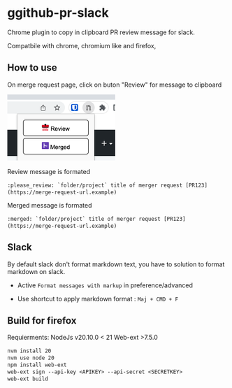 # ggithub-pr-slack

Chrome plugin to copy in clipboard PR review message for slack.

Compatbile with chrome, chromium like and firefox,

## How to use 

On merge request page, click on buton "Review" for message to clipboard

![example](/images/example.png?raw=true)

Review message is formated 

```
:please_review: `folder/project` title of merger request [PR123](https://merge-request-url.example)
```
Merged message is formated 

```
:merged: `folder/project` title of merger request [PR123](https://merge-request-url.example)
```

## Slack 

By default slack don't format markdown text, you have to solution to format markdown on slack. 

- Active `Format messages with markup` in preference/advanced

- Use shortcut to apply markdown format : `Maj + CMD + F`


## Build for firefox

Requierments:
NodeJs v20.10.0 < 21
Web-ext >7.5.0

```
nvm install 20
nvm use node 20
npm install web-ext
web-ext sign --api-key <APIKEY> --api-secret <SECRETKEY>
web-ext build
```
